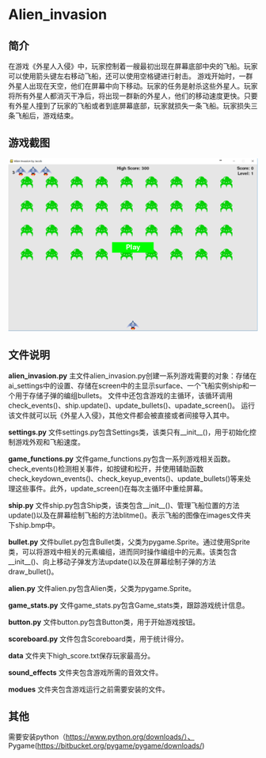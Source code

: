 # Alien_invasion
## 简介
  在游戏《外星人入侵》中，玩家控制着一艘最初出现在屏幕底部中央的飞船。玩家可以使用箭头键左右移动飞船，还可以使用空格键进行射击。
  游戏开始时，一群外星人出现在天空，他们在屏幕中向下移动。玩家的任务是射杀这些外星人。玩家将所有外星人都消灭干净后，将出现一群新的外星人，他们的移动速度更快。只要有外星人撞到了玩家的飞船或者到底屏幕底部，玩家就损失一条飞船。玩家损失三条飞船后，游戏结束。

## 游戏截图
![](images/game_interface.PNG) 

## 文件说明
**alien_invasion.py**
  主文件alien_invasion.py创建一系列游戏需要的对象：存储在ai_settings中的设置、存储在screen中的主显示surface、一个飞船实例ship和一个用于存储子弹的编组bullets。
  文件中还包含游戏的主循环，该循环调用check_events()、ship.update()、update_bullets()、upadate_screen()。
  运行该文件就可以玩《外星人入侵》，其他文件都会被直接或者间接导入其中。

**settings.py**
  文件settings.py包含Settings类，该类只有__init__()，用于初始化控制游戏外观和飞船速度。
  
**game_functions.py**
  文件game_functions.py包含一系列游戏相关函数。check_events()检测相关事件，如按键和松开，并使用辅助函数check_keydown_events()、check_keyup_events()、update_bullets()等来处理这些事件。此外，update_screen()在每次主循环中重绘屏幕。

**ship.py**
   文件ship.py包含Ship类，该类包含__init__()、管理飞船位置的方法update()以及在屏幕绘制飞船的方法blitme()。表示飞船的图像在images文件夹下ship.bmp中。
   
**bullet.py**
  文件bullet.py包含Bullet类，父类为pygame.Sprite。通过使用Sprite类，可以将游戏中相关的元素编组，进而同时操作编组中的元素。该类包含__init__()、向上移动子弹发方法update()以及在屏幕绘制子弹的方法draw_bullet()。
  
**alien.py**
  文件alien.py包含Alien类，父类为pygame.Sprite。
  
**game_stats.py**
  文件game_stats.py包含Game_stats类，跟踪游戏统计信息。
  
**button.py**
  文件button.py包含Button类，用于开始游戏按钮。
  
**scoreboard.py**
  文件包含Scoreboard类，用于统计得分。

**data**
  文件夹下high_score.txt保存玩家最高分。
  
**sound_effects**
  文件夹包含游戏所需的音效文件。
  
**modues**
  文件夹包含游戏运行之前需要安装的文件。
  
## 其他
  需要安装python（https://www.python.org/downloads/）、
  Pygame(https://bitbucket.org/pygame/pygame/downloads/)
